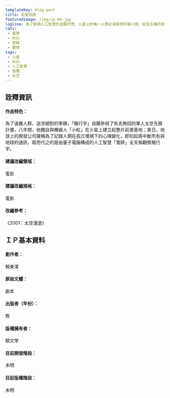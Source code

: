 ```yaml
---
templateKey: blog-post
title: 紅星孤旅
featuredimage: /img/ip-04.jpg
logline: 為了斷絕人工智慧的孤獨恐慌，火星上的唯一人類必須冒險拼裝火箭、前往主機所在的衛星將該程式關機。
cats:
 - 冒險
 - 科幻
 - 懸疑
 - 驚悚
tags:
 - 火星
 - 科幻
 - 人工智慧
 - 孤獨
 - 太空
---
```


## 詮釋資訊
 
#### 作品特色：
為了遠離人群、追求絕對的寧靜，「駱行宇」自願參與了有去無回的單人太空先鋒計畫，八年間，他獨自與機器人「小紅」在火星上建立起整片前進基地；某日，地球上的開發公司聲稱為了記錄人類在孤立環境下的心理變化，即刻起將中斷所有與地球的通訊，取而代之的是由量子電腦構成的人工智慧「寬婷」全天候觀察駱行宇。
#### 建議改編領域：
電影
#### 建議改編規格：
電影
#### 改編參考：
《2001：太空漫遊》
 
## ＩＰ基本資料
 
#### 創作者：
賴東澤
#### 原始文體：
劇本
#### 出版者（年份）：
無
#### 版權擁有者：
鏡文學
#### 目前開發階段：
未明
#### 目前版權階段：
未明